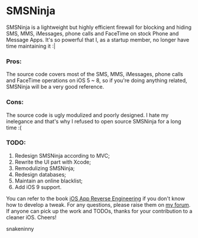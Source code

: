 # SMSNinja
SMSNinja is a lightweight but highly efficient firewall for blocking and hiding SMS, MMS, iMessages, phone calls and FaceTime on stock Phone and Message Apps. It's so powerful that I, as a startup member, no longer have time maintaining it :|

### Pros:
The source code covers most of the SMS, MMS, iMessages, phone calls and FaceTime operations on iOS 5 ~ 8, so if you're doing anything related, SMSNinja will be a very good reference.

### Cons:
The source code is ugly modulized and poorly designed. I hate my inelegance and that's why I refused to open source SMSNinja for a long time :(

### TODO:
1. Redesign SMSNinja according to MVC;
2. Rewrite the UI part with Xcode;
3. Remodulizing SMSNinja;
4. Redesign databases;
5. Maintain an online blacklist;
6. Add iOS 9 support.

You can refer to the book [iOS App Reverse Engineering](https://github.com/iosre/iOSAppReverseEngineering) if you don't know how to develop a tweak.
For any questions, please raise them on [my forum](http://iosre.com).
If anyone can pick up the work and TODOs, thanks for your contribution to a cleaner iOS. Cheers!

snakeninny
